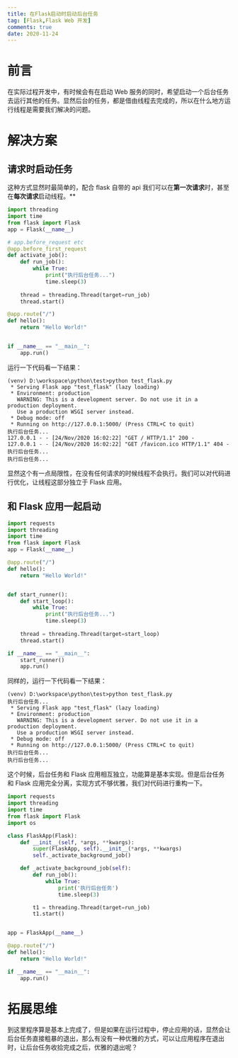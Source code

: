 ```yaml
---
title: 在Flask启动时启动后台任务
tag: [Flask,Flask Web 开发]
comments: true
date: 2020-11-24
---
```


# 前言
在实际过程开发中，有时候会有在启动 Web 服务的同时，希望启动一个后台任务去运行其他的任务。显然后台的任务，都是借由线程去完成的，所以在什么地方运行线程是需要我们解决的问题。
# 解决方案
## 请求时启动任务
这种方式显然时最简单的，配合 flask 自带的 api 我们可以在**第一次请求**时，甚至在**每次请求**启动线程。**
```python
import threading
import time
from flask import Flask
app = Flask(__name__)

# app.before_request etc
@app.before_first_request
def activate_job():
    def run_job():
        while True:
            print("执行后台任务...")
            time.sleep(3)
            
    thread = threading.Thread(target=run_job)
    thread.start()

@app.route("/")
def hello():
    return "Hello World!"


if __name__ == "__main__":
    app.run()
```
运行一下代码看一下结果：
```shell
(venv) D:\workspace\python\test>python test_flask.py
 * Serving Flask app "test_flask" (lazy loading)
 * Environment: production
   WARNING: This is a development server. Do not use it in a production deployment.
   Use a production WSGI server instead.
 * Debug mode: off
 * Running on http://127.0.0.1:5000/ (Press CTRL+C to quit)
执行后台任务...
127.0.0.1 - - [24/Nov/2020 16:02:22] "GET / HTTP/1.1" 200 -
127.0.0.1 - - [24/Nov/2020 16:02:22] "GET /favicon.ico HTTP/1.1" 404 -
执行后台任务...
执行后台任务...
```
显然这个有一点局限性，在没有任何请求的时候线程不会执行。我们可以对代码进行优化，让线程这部分独立于 Flask 应用。


## 和 Flask 应用一起启动
```python
import requests
import threading
import time
from flask import Flask
app = Flask(__name__)

@app.route("/")
def hello():
    return "Hello World!"


def start_runner():
    def start_loop():
        while True:
            print("执行后台任务...")
            time.sleep(3)
            
    thread = threading.Thread(target=start_loop)
    thread.start()

if __name__ == "__main__":
    start_runner()
    app.run()
```
同样的，运行一下代码看一下结果：
```shell
(venv) D:\workspace\python\test>python test_flask.py
执行后台任务...
 * Serving Flask app "test_flask" (lazy loading)
 * Environment: production
   WARNING: This is a development server. Do not use it in a production deployment.
   Use a production WSGI server instead.
 * Debug mode: off
 * Running on http://127.0.0.1:5000/ (Press CTRL+C to quit)
执行后台任务...
执行后台任务...
```
这个时候，后台任务和 Flask 应用相互独立，功能算是基本实现。但是后台任务和 Flask 应用完全分离，实现方式不够优雅，我们对代码进行重构一下。
```python
import requests
import threading
import time
from flask import Flask
import os

class FlaskApp(Flask):
    def __init__(self, *args, **kwargs):
        super(FlaskApp, self).__init__(*args, **kwargs)
        self._activate_background_job()

    def _activate_background_job(self):
        def run_job():
            while True:
                print('执行后台任务')
                time.sleep(3)

        t1 = threading.Thread(target=run_job)
        t1.start()


app = FlaskApp(__name__)

@app.route("/")
def hello():
    return "Hello World!"

if __name__ == "__main__":
    app.run()
```


# 拓展思维
到这里程序算是基本上完成了，但是如果在运行过程中，停止应用的话，显然会让后台任务直接粗暴的退出，那么有没有一种优雅的方式，可以让应用程序在退出时，让后台任务收拾完成之后，优雅的退出呢？